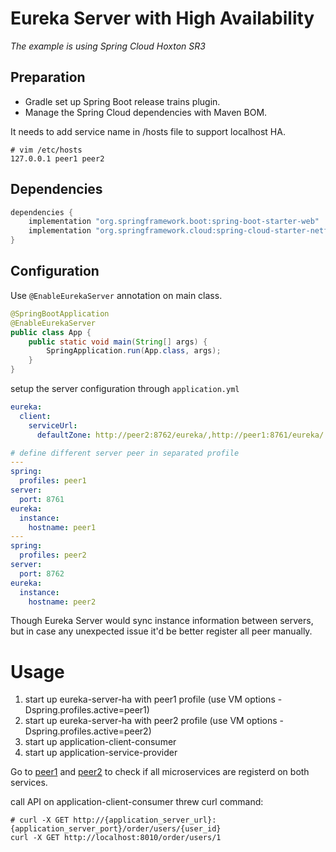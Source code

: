 # Eureka Server with High Availability
_The example is using Spring Cloud Hoxton SR3_

## Preparation
- Gradle set up Spring Boot release trains plugin.
- Manage the Spring Cloud dependencies with Maven BOM.

It needs to add service name in /hosts file to support localhost HA.
```text
# vim /etc/hosts
127.0.0.1 peer1 peer2
```

## Dependencies
```groovy
dependencies {
    implementation "org.springframework.boot:spring-boot-starter-web"
    implementation "org.springframework.cloud:spring-cloud-starter-netflix-eureka-server"
}
```
## Configuration
Use `@EnableEurekaServer` annotation on main class.
```java
@SpringBootApplication
@EnableEurekaServer
public class App {
    public static void main(String[] args) {
        SpringApplication.run(App.class, args);
    }
}
```

setup the server configuration through `application.yml`
```yaml
eureka:
  client:
    serviceUrl:
      defaultZone: http://peer2:8762/eureka/,http://peer1:8761/eureka/

# define different server peer in separated profile
---
spring:
  profiles: peer1
server:
  port: 8761
eureka:
  instance:
    hostname: peer1
---
spring:
  profiles: peer2
server:
  port: 8762
eureka:
  instance:
    hostname: peer2
```
Though Eureka Server would sync instance information between servers, but in case any unexpected issue it'd be better register all peer manually.

# Usage
1. start up eureka-server-ha with peer1 profile (use VM options -Dspring.profiles.active=peer1)
2. start up eureka-server-ha with peer2 profile (use VM options -Dspring.profiles.active=peer2)
3. start up application-client-consumer 
4. start up application-service-provider

Go to [peer1](http://peer1:8761) and [peer2](http://peer2:8762) to check if all microservices are registerd on both services.

call API on application-client-consumer threw curl command:
```shell script
# curl -X GET http://{application_server_url}:{application_server_port}/order/users/{user_id}
curl -X GET http://localhost:8010/order/users/1
```